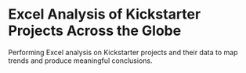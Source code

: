 # Excel Analysis of Kickstarter Projects Across the Globe
Performing Excel analysis on Kickstarter projects and their data to map trends and produce meaningful conclusions.
